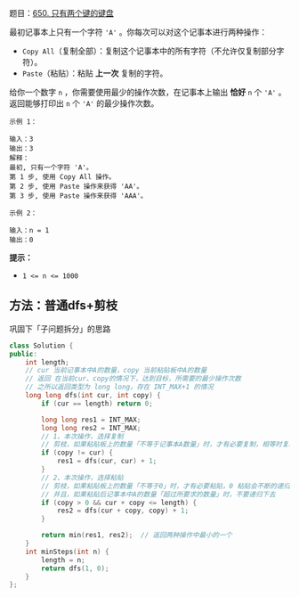 题目：[650. 只有两个键的键盘](https://leetcode-cn.com/problems/2-keys-keyboard/)

最初记事本上只有一个字符 `'A'` 。你每次可以对这个记事本进行两种操作：

- `Copy All`（复制全部）：复制这个记事本中的所有字符（不允许仅复制部分字符）。
- `Paste`（粘贴）：粘贴 **上一次** 复制的字符。

给你一个数字 `n` ，你需要使用最少的操作次数，在记事本上输出 **恰好** `n` 个 `'A'` 。返回能够打印出 `n` 个 `'A'` 的最少操作次数。

```
示例 1：

输入：3
输出：3
解释：
最初, 只有一个字符 'A'。
第 1 步, 使用 Copy All 操作。
第 2 步, 使用 Paste 操作来获得 'AA'。
第 3 步, 使用 Paste 操作来获得 'AAA'。

示例 2：

输入：n = 1
输出：0
```



**提示：**

- `1 <= n <= 1000`

## 方法：普通dfs+剪枝

巩固下「子问题拆分」的思路

```cpp
class Solution {
public:
    int length;
    // cur 当前记事本中A的数量，copy 当前粘贴板中A的数量
    // 返回 在当前cur、copy的情况下，达到目标，所需要的最少操作次数
    // 之所以返回类型为 long long，存在 INT_MAX+1 的情况
    long long dfs(int cur, int copy) {
        if (cur == length) return 0;

        long long res1 = INT_MAX;
        long long res2 = INT_MAX;
        // 1、本次操作，选择复制
        // 剪枝，如果粘贴板上的数量「不等于记事本A数量」时，才有必要复制，相等时复制会不断的递归下去
        if (copy != cur) {
            res1 = dfs(cur, cur) + 1;
        }
        // 2、本次操作，选择粘贴
        // 剪枝，如果粘贴板上的数量「不等于0」时，才有必要粘贴，0 粘贴会不断的递归下去
        // 并且，如果粘贴后记事本中A的数量「超过所要求的数量」时，不要递归下去
        if (copy > 0 && cur + copy <= length) {
            res2 = dfs(cur + copy, copy) + 1;
        }

        return min(res1, res2);  // 返回两种操作中最小的一个
    }
    int minSteps(int n) {
        length = n;
        return dfs(1, 0);
    }
};
```

